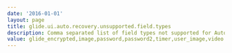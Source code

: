 ```yaml
---
date: '2016-01-01'
layout: page
title: glide.ui.auto.recovery.unsupported.field.types
description: Comma separated list of field types not supported for Auto Recovery 
value: glide_encrypted,image,password,password2,timer,user_image,video
---
```

